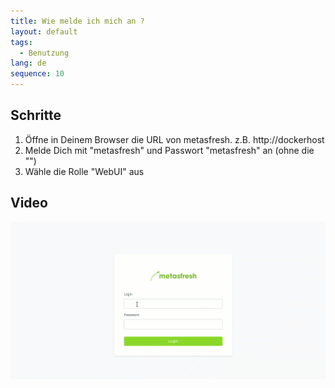 ```yaml
---
title: Wie melde ich mich an ?
layout: default
tags:
  - Benutzung
lang: de
sequence: 10
---
```


## Schritte

1. Öffne in Deinem Browser die URL von metasfresh. z.B. http://dockerhost
1. Melde Dich mit "metasfresh" und Passwort "metasfresh" an (ohne die "")
1. Wähle die Rolle "WebUI" aus

## Video

![](assets/login.gif)
